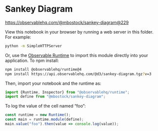# Sankey Diagram

https://observablehq.com/@mbostock/sankey-diagram@229

View this notebook in your browser by running a web server in this folder. For
example:

~~~sh
python -m SimpleHTTPServer
~~~

Or, use the [Observable Runtime](https://github.com/observablehq/runtime) to
import this module directly into your application. To npm install:

~~~sh
npm install @observablehq/runtime@4
npm install https://api.observablehq.com/@d3/sankey-diagram.tgz?v=3
~~~

Then, import your notebook and the runtime as:

~~~js
import {Runtime, Inspector} from "@observablehq/runtime";
import define from "@mbostock/sankey-diagram";
~~~

To log the value of the cell named “foo”:

~~~js
const runtime = new Runtime();
const main = runtime.module(define);
main.value("foo").then(value => console.log(value));
~~~
